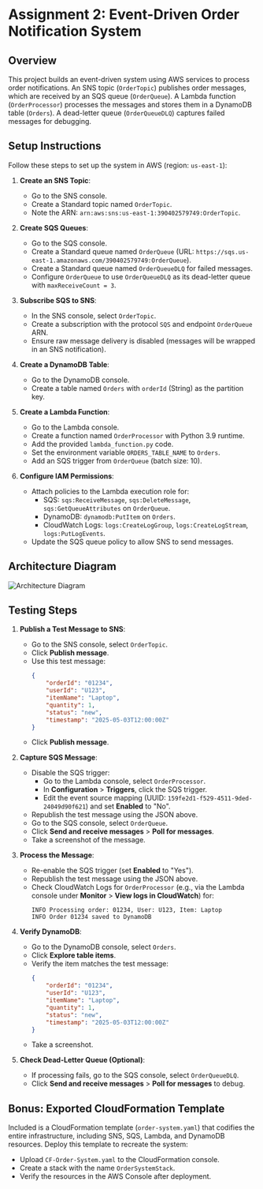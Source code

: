 # Assignment 2: Event-Driven Order Notification System

## Overview
This project builds an event-driven system using AWS services to process order notifications. An SNS topic (`OrderTopic`) publishes order messages, which are received by an SQS queue (`OrderQueue`). A Lambda function (`OrderProcessor`) processes the messages and stores them in a DynamoDB table (`Orders`). A dead-letter queue (`OrderQueueDLQ`) captures failed messages for debugging.

## Setup Instructions
Follow these steps to set up the system in AWS (region: `us-east-1`):

1. **Create an SNS Topic**:
   - Go to the SNS console.
   - Create a Standard topic named `OrderTopic`.
   - Note the ARN: `arn:aws:sns:us-east-1:390402579749:OrderTopic`.

2. **Create SQS Queues**:
   - Go to the SQS console.
   - Create a Standard queue named `OrderQueue` (URL: `https://sqs.us-east-1.amazonaws.com/390402579749:OrderQueue`).
   - Create a Standard queue named `OrderQueueDLQ` for failed messages.
   - Configure `OrderQueue` to use `OrderQueueDLQ` as its dead-letter queue with `maxReceiveCount = 3`.

3. **Subscribe SQS to SNS**:
   - In the SNS console, select `OrderTopic`.
   - Create a subscription with the protocol `SQS` and endpoint `OrderQueue` ARN.
   - Ensure raw message delivery is disabled (messages will be wrapped in an SNS notification).

4. **Create a DynamoDB Table**:
   - Go to the DynamoDB console.
   - Create a table named `Orders` with `orderId` (String) as the partition key.

5. **Create a Lambda Function**:
   - Go to the Lambda console.
   - Create a function named `OrderProcessor` with Python 3.9 runtime.
   - Add the provided `lambda_function.py` code.
   - Set the environment variable `ORDERS_TABLE_NAME` to `Orders`.
   - Add an SQS trigger from `OrderQueue` (batch size: 10).

6. **Configure IAM Permissions**:
   - Attach policies to the Lambda execution role for:
     - SQS: `sqs:ReceiveMessage`, `sqs:DeleteMessage`, `sqs:GetQueueAttributes` on `OrderQueue`.
     - DynamoDB: `dynamodb:PutItem` on `Orders`.
     - CloudWatch Logs: `logs:CreateLogGroup`, `logs:CreateLogStream`, `logs:PutLogEvents`.
   - Update the SQS queue policy to allow SNS to send messages.

## Architecture Diagram
![Architecture Diagram](architecture_diagram.png)

## Testing Steps
1. **Publish a Test Message to SNS**:
   - Go to the SNS console, select `OrderTopic`.
   - Click **Publish message**.
   - Use this test message:
     ```json
     {
         "orderId": "01234",
         "userId": "U123",
         "itemName": "Laptop",
         "quantity": 1,
         "status": "new",
         "timestamp": "2025-05-03T12:00:00Z"
     }
     ```
   - Click **Publish message**.

2. **Capture SQS Message**:
   - Disable the SQS trigger:
     - Go to the Lambda console, select `OrderProcessor`.
     - In **Configuration** > **Triggers**, click the SQS trigger.
     - Edit the event source mapping (UUID: `159fe2d1-f529-4511-9ded-24049d90f621`) and set **Enabled** to "No".
   - Republish the test message using the JSON above.
   - Go to the SQS console, select `OrderQueue`.
   - Click **Send and receive messages** > **Poll for messages**.
   - Take a screenshot of the message.

3. **Process the Message**:
   - Re-enable the SQS trigger (set **Enabled** to "Yes").
   - Republish the test message using the JSON above.
   - Check CloudWatch Logs for `OrderProcessor` (e.g., via the Lambda console under **Monitor** > **View logs in CloudWatch**) for:
     ```
     INFO Processing order: 01234, User: U123, Item: Laptop
     INFO Order 01234 saved to DynamoDB
     ```

4. **Verify DynamoDB**:
   - Go to the DynamoDB console, select `Orders`.
   - Click **Explore table items**.
   - Verify the item matches the test message:
     ```json
     {
         "orderId": "01234",
         "userId": "U123",
         "itemName": "Laptop",
         "quantity": 1,
         "status": "new",
         "timestamp": "2025-05-03T12:00:00Z"
     }
     ```
   - Take a screenshot.

5. **Check Dead-Letter Queue (Optional)**:
   - If processing fails, go to the SQS console, select `OrderQueueDLQ`.
   - Click **Send and receive messages** > **Poll for messages** to debug.

## Bonus: Exported CloudFormation Template
Included is a CloudFormation template (`order-system.yaml`) that codifies the entire infrastructure, including SNS, SQS, Lambda, and DynamoDB resources. Deploy this template to recreate the system:
- Upload `CF-Order-System.yaml` to the CloudFormation console.
- Create a stack with the name `OrderSystemStack`.
- Verify the resources in the AWS Console after deployment.
